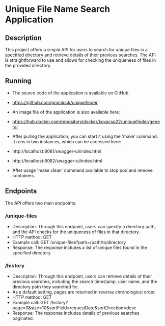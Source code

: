 # Unique File Name Search Application

## Description
This project offers a simple API for users to search for unique files in a specified directory and retrieve details of their previous searches. The API is straightforward to use and allows for checking the uniqueness of files in the provided directory.

## Running

- The source code of the application is available on GitHub:
- https://github.com/promlock/uniquefinder

- An image file of the application is also available here:
- https://hub.docker.com/repository/docker/kovacsp22/uniquefinder/general

- After pulling the application, you can start it using the 'make' command. It runs in two instances, which can be accessed here:
- http://localhost:8081/swagger-ui/index.html
- http://localhost:8082/swagger-ui/index.html

- After usage 'make clean' command available to stop pod and remove containers.


## Endpoints

The API offers two main endpoints:

### /unique-files
- Description: Through this endpoint, users can specify a directory path, and the API checks for the uniqueness of files in that directory.
- HTTP method: GET
- Example call: GET /unique-files?path=/path/to/directory
- Response: The response includes a list of unique files found in the specified directory.

### /history
- Description: Through this endpoint, users can retrieve details of their previous searches, including the search timestamp, user name, and the directory path they searched for.
- As a default setting, pages are returned in reverse chronological order.
- HTTP method: GET
- Example call: GET /history?page=0&size=10&sortField=requestDate&sortDirection=desc
- Response: The response includes details of previous searches paginated.
